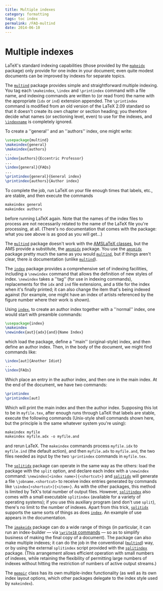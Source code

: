 ```yaml
---
title: Multiple indexes
category: formatting
tags: toc index
permalink: /FAQ-multind
date: 2014-06-10
---
```


# Multiple indexes

LaTeX's standard indexing capabilities (those provided by the
[`makeidx`](https://ctan.org/pkg/makeidx) package) only provide for one index in your
document; even quite modest documents can be improved by indexes for
separate topics.

The [`multind`](https://ctan.org/pkg/multind) package provides simple and straightforward
multiple indexing.  You tag each `\makeindex`, `\index` and
`\printindex` command with a file name, and indexing commands are
written to (or read from) the name with the appropriate (`idx` or
`ind`) extension appended.  The `\printindex` command is modified
from an old version of the LaTeX 2.09 standard so that it doesn't
create its own chapter or section heading; you therefore decide what
names (or sectioning level, even) to use for the indexes, and
[`\indexname`](FAQ-fixnam) is completely ignored.

To create a ''general'' and an ''authors'' index, one might write:
```latex
\usepackage{multind}
\makeindex{general}
\makeindex{authors}
...
\index{authors}{Eccentric Professor}
...
\index{general}{FAQs}
...
\printindex{general}{General index}
\printindex{authors}{Author index}
```
To complete the job, run LaTeX on your file enough times that
labels, etc., are stable, and then execute the commands
```latex
makeindex general
makeindex authors
```
before running LaTeX again.  Note that the names of the index files
to process are not necessarily related to the name of the LaTeX
file you're processing, at all.  (There's no documentation that comes
with the package: what you see above is as good as you will
get&hellip;)

The [`multind`](https://ctan.org/pkg/multind) package doesn't work with the 
[AMSLaTeX classes](FAQ-AMSpkg), but the AMS provide a
substitute, the [`amsmidx`](https://ctan.org/pkg/amsmidx) package.  You use the
[`amsmidx`](https://ctan.org/pkg/amsmidx) package pretty much the same as you would
[`multind`](https://ctan.org/pkg/multind), but if things aren't clear, there _is_
documentation (unlike [`multind`](https://ctan.org/pkg/multind)).

The [`index`](https://ctan.org/pkg/index) package provides a comprehensive set of indexing
facilities, including a `\newindex` command that allows the
definition of new styles of index.  `\newindex` takes a ''tag'' (for
use in indexing commands), replacements for the `idx` and
`ind` file extensions, and a title for the index when it's
finally printed; it can also change the item that's being indexed
against (for example, one might have an index of artists referenced by
the figure number where their work is shown).

Using [`index`](https://ctan.org/pkg/index), to create an author index together with a
''normal'' index, one would start with preamble commands:
```latex
\usepackage{index}
\makeindex
\newindex{aut}{adx}{and}{Name Index}
```
which load the package, define a ''main'' (original-style) index, and
then define an author index.  Then, in the body of the document, we
might find commands like:
```latex
\index[aut]{Another Idiot}
...
\index{FAQs}
```
Which place an entry in the author index, and then one in the main
index.  At the end of the document, we have two commands:
```latex
\printindex
\printindex[aut]
```
Which will print the main index and then the author index.  Supposing
this lot to be in `myfile.tex`, after enough runs through
LaTeX that labels are stable, execute the following commands
(Unix-style shell commands shown here, but the principle is the same
whatever system you're using):
```latex
makeindex myfile
makeindex myfile.adx -o myfile.and
```
and rerun LaTeX.  The `makeindex` commands process
`myfile.idx` to `myfile.ind` (the default action), and then
`myfile.adx` to `myfile.and`, the two files needed as input
by the two `\printindex` commands in `myfile.tex`.

The [`splitidx`](https://ctan.org/pkg/splitindex) package can operate in the same way as the
others: load the package with the `split` option, and
declare each index with a `\newindex` command:
  `\newindex[<index name>]{<shortcut>}`
and [`splitidx`](https://ctan.org/pkg/splitindex) will generate a file
`\jobname.<shortcut>` to receive index entries
generated by commands like `\sindex[<shortcut>]{<item>}`.
As with the other packages, this method is limited by TeX's total
number of output files.  However, [`splitindex`](https://ctan.org/pkg/splitindex) also comes with
a small executable `splitindex` (available for a variety of
operating systems); if you use this auxiliary program (and don't use
`split`), there's no limit to the number of indexes.  Apart
from this trick, [`splitidx`](https://ctan.org/pkg/splitindex) supports the same sorts of things
as does [`index`](https://ctan.org/pkg/index).  An example of use appears in
the documentation.

The [`imakeidx`](https://ctan.org/pkg/imakeidx) package can do a wide range of things (in particular,
it can run an index-builder&nbsp;&mdash; via 
[`\write18` commands](FAQ-spawnprog)&nbsp;&mdash; so as to simplify
business of making the final copy of a document).  The package can
also make multiple indexes; it can do the job in the conventional
([`multind`](https://ctan.org/pkg/multind)) way, or by using the external
`splitindex` script provided with the [`splitindex`](https://ctan.org/pkg/splitindex)
package.  (This arrangement allows efficient operation with small
numbers of indexes, while retaining the flexibility of permitting
large numbers of indexes without hitting the restriction of numbers of
active output streams.)

The [`memoir`](https://ctan.org/pkg/memoir) class has its own multiple-index functionality (as
well as its own index layout options, which other packages delegate to
the index style used by `makeindex`).

